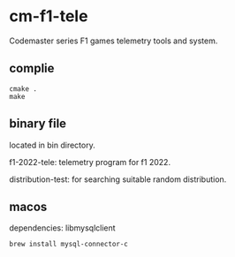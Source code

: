 # cm-f1-tele
Codemaster series F1 games telemetry tools and system.

## complie

```
cmake .
make
```

## binary file

located in bin directory.

f1-2022-tele: telemetry program for f1 2022.

distribution-test: for searching suitable random distribution.

## macos

dependencies: libmysqlclient

```
brew install mysql-connector-c
```
